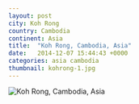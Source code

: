 ```yaml
---
layout: post
city: Koh Rong
country: Cambodia
continent: Asia
title:  "Koh Rong, Cambodia, Asia"
date:   2014-12-07 15:44:43 +0000
categories: asia cambodia
thumbnail: kohrong-1.jpg
---
```


<div class="img-container">
	<img class="img-responsive" src="{{ site.github.url }}/img/countries/cambodia/kohrong-1.jpg" alt="Koh Rong, Cambodia, Asia"/>
</div>
